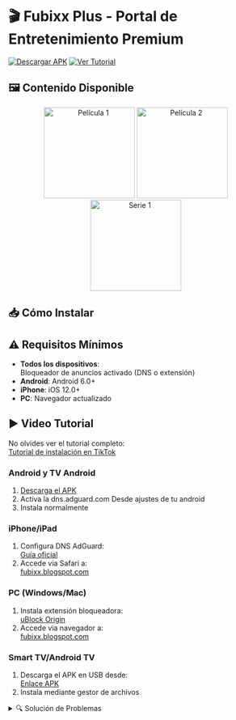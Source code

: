 # 🎬 Fubixx Plus - Portal de Entretenimiento Premium

[![Descargar APK](https://img.shields.io/badge/📲_Descargar_APK-009624?style=for-the-badge&logo=android)](https://archive.org/download/fubixx-plus/FubixxPlus.apk)
[![Ver Tutorial](https://img.shields.io/badge/🎬_Ver_Tutorial-FF0050?style=for-the-badge&logo=tiktok)](https://www.tiktok.com/@fubixxpluss)

## 🖼️ Contenido Disponible
<div align="center">
  <img src="https://i.pinimg.com/1200x/3b/a0/d2/3ba0d22d6d25d6ca1ed23ac31a6de0ac.jpg" width="180" alt="Película 1">
  <img src="https://i.pinimg.com/1200x/18/ce/80/18ce80928fd014819e7bfbdf2e44aceb.jpg" width="180" alt="Película 2">
  <img src="https://i.pinimg.com/736x/b9/a0/f3/b9a0f35288ed1cb08de1c14dcba4c1c0.jpg" width="180" alt="Serie 1">  
</div>

## 📥 Cómo Instalar
## ⚠️ Requisitos Mínimos
- **Todos los dispositivos**:  
  Bloqueador de anuncios activado (DNS o extensión)
- **Android**: Android 6.0+  
- **iPhone**: iOS 12.0+  
- **PC**: Navegador actualizado  

## ▶️ Video Tutorial
No olvides ver el tutorial completo:  
[Tutorial de instalación en TikTok](https://www.tiktok.com/@fubixxpluss)
### Android y TV Android
1. [Descarga el APK](https://archive.org/download/fubixx-plus/FubixxPlus.apk)
2. Activa la dns.adguard.com Desde ajustes de tu android
3. Instala normalmente

### iPhone/iPad
1. Configura DNS AdGuard:  
   [Guía oficial](https://adguard-dns.io/es/public-dns.html)
2. Accede via Safari a:  
   [fubixx.blogspot.com](https://fubixxplusapp.blogspot.com/)

### PC (Windows/Mac)
1. Instala extensión bloqueadora:  
   [uBlock Origin](https://chrome.google.com/webstore/detail/ublock-origin/cjpalhdlnbpafiamejdnhcphjbkeiagm)
2. Accede via navegador a:  
   [fubixx.blogspot.com](https://fubixx.blogspot.com/)

### Smart TV/Android TV
1. Descarga el APK en USB desde:  
   [Enlace APK](https://archive.org/download/fubixx-plus/FubixxPlus.apk)
2. Instala mediante gestor de archivos



<details>
<summary>🔍 Solución de Problemas</summary>

**Problemas comunes:**
1. Anuncios apareciendo:  
   - Revisa tu configuración DNS  
   - Para iPhone: [Configurar AdGuard DNS](https://adguard-dns.io/es/public-dns.html)  
   - Para PC: Instalar [uBlock Origin](https://chrome.google.com/webstore/detail/ublock-origin/cjpalhdlnbpafiamejdnhcphjbkeiagm)

2. Error al instalar APK:  
   - Verifica que tienes "Fuentes desconocidas" activado  
   - Descarga nuevamente el APK  

</details>
